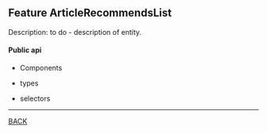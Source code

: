 ## Feature ArticleRecommendsList

Description:
to do - description of entity.

#### Public api

- Components



- types



- selectors



----
[BACK](/README.md)